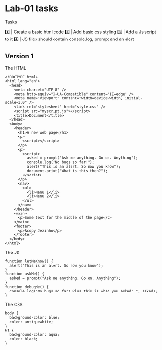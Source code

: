 # Lab-01 tasks

Tasks

1️⃣  | Create a basic html code
2️⃣  | Add basic css styling
3️⃣  | Add a Js script to it
4️⃣  |  JS files should contain console.log, prompt and an alert

## Version 1

The HTML
```
<!DOCTYPE html>
<html lang="en">
  <head>
    <meta charset="UTF-8" />
    <meta http-equiv="X-UA-Compatible" content="IE=edge" />
    <meta name="viewport" content="width=device-width, initial-scale=1.0" />
    <link rel="stylesheet" href="style.css" />
    <script src="myscript.js"></script>
    <title>Document</title>
  </head>
  <body>
    <header>
      <h1>A new web page</h1>
      <p>
        <script></script>
      </p>
      <p>
        <script>
          asked = prompt("Ask me anything. Go on. Anything");
          console.log("No bugs so far!");
          alert("This is an alert. So now you know");
          document.print("What is this then?");
        </script>
      </p>
      <nav>
        <ul>
          <li>Menu 1</li>
          <li>Menu 2</li>
        </ul>
      </nav>
    </header>
    <main>
      <p>Some text for the middle of the page</p>
    </main>
    <footer>
      <p>&copy Jezinho</p>
    </footer>
  </body>
</html>
```
The JS
```
function letMeKnow() {
  alert("This is an alert. So now you know");
}
function askMe() {
  asked = prompt("Ask me anything. Go on. Anything");
}
function debugMe() {
  console.log("No bugs so far! Plus this is what you asked: ", asked);
}
```
The CSS
```
body {
  background-color: blue;
  color: antiquewhite;
}
h1 {
  background-color: aqua;
  color: black;
}
```
